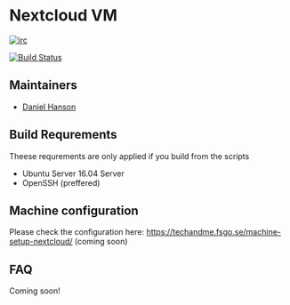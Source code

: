 # Nextcloud VM
[![irc](https://img.shields.io/badge/irc%20channel-%23nextcloud--vm%20on%20freenode-blue.svg)](https://webchat.freenode.net/?channels=nextcloud-vm)

[![Build Status](https://travis-ci.org/nextcloud/news.svg?branch=master)](https://travis-ci.org/nextcloud/vm)


## Maintainers
* [Daniel Hanson](https://github.com/enoch85)


## Build Requrements
Theese requrements are only applied if you build from the scripts
* Ubuntu Server 16.04 Server
* OpenSSH (preffered)


## Machine configuration
Please check the configuration here: https://techandme.fsgo.se/machine-setup-nextcloud/ (coming soon)


## FAQ

Coming soon!

